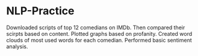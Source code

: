 # NLP-Practice
Downloaded scripts of top 12 comedians on IMDb. Then compared their scirpts based on content. Plotted graphs based on profanity.
Created word clouds of most used words for each comedian. Performed basic sentiment analysis.
